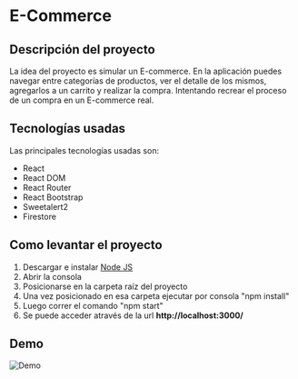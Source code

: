# E-Commerce

## Descripción del proyecto

La idea del proyecto es simular un E-commerce.
En la aplicación puedes navegar entre categorías de productos, ver el detalle de los mismos, agregarlos a un carrito y realizar la compra.
Intentando recrear el proceso de un compra en un E-commerce real.

## Tecnologías usadas

Las principales tecnologías usadas son:

  - React
  - React DOM
  - React Router
  - React Bootstrap
  - Sweetalert2
  - Firestore

## Como levantar el proyecto

1. Descargar e instalar [Node JS](https://nodejs.org/en/) 
2. Abrir la consola
3. Posicionarse en la carpeta raíz del proyecto
4. Una vez posicionado en esa carpeta ejecutar por consola "npm install"
5. Luego correr el comando "npm start"
6. Se puede acceder através de la url **http://localhost:3000/**

## Demo

![Demo](https://media.giphy.com/media/Atbc2XX8dcXpg1ZU48/giphy.gif)